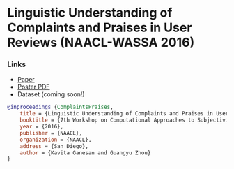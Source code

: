 # Linguistic Understanding of Complaints and Praises in User Reviews (NAACL-WASSA 2016)

### Links
- [Paper](ComplaintPraiseStudy.pdf)
- [Poster PDF](poster-wassa2016.pdf)
- Dataset (coming soon!)



```bib
@inproceedings {ComplaintsPraises,
	title = {Linguistic Understanding of Complaints and Praises in User Reviews},
	booktitle = {7th Workshop on Computational Approaches to Subjectivity, Sentiment \& Social Media Analysis (NAACL-WASSA)},
	year = {2016},
	publisher = {NAACL},
	organization = {NAACL},
	address = {San Diego},
	author = {Kavita Ganesan and Guangyu Zhou}
}
```
